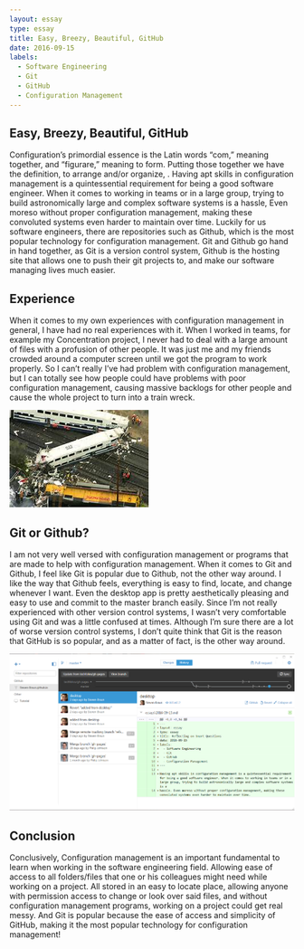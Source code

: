 ```yaml
---
layout: essay
type: essay
title: Easy, Breezy, Beautiful, GitHub
date: 2016-09-15
labels:
  - Software Engineering
  - Git
  - GitHub
  - Configuration Management
---
```

## Easy, Breezy, Beautiful, GitHub

Configuration’s primordial essence is the Latin words “com,” meaning together, and “figurare,” meaning to form. Putting those together we have the definition, to arrange and/or organize, . Having apt skills in configuration management is a quintessential requirement for being a good software engineer. When it comes to working in teams or in a large group, trying to build astronomically large and complex software systems is a hassle, Even moreso without proper configuration management, making these convoluted systems even harder to maintain over time. Luckily for us software engineers, there are repositories such as Github, which is the most popular technology for configuration management. Git and Github go hand in hand together, as Git is a version control system, Github is the hosting site that allows one to push their git projects to, and make our software managing lives much easier. 

## Experience

When it comes to my own experiences with configuration management in general, I have had no real experiences with it. When I worked in teams, for example my Concentration project, I never had to deal with a large amount of files with a profusion of other people. It was just me and my friends crowded around a computer screen until we got the program to work properly. So I can’t really I’ve had problem with configuration management, but I can totally see how people could have problems with poor configuration management, causing massive backlogs for other people and cause the whole project to turn into a train wreck. 

<img class="ui image" src="../images/train.jpg">

## Git or Github?

I am not very well versed with configuration management or programs that are made to help with configuration management. When it comes to Git and Github, I feel like Git is popular due to Github, not the other way around. I like the way that Github feels, everything is easy to find, locate, and change whenever I want. Even the desktop app is pretty aesthetically pleasing and easy to use and commit to the master branch easily. Since I’m not really experienced with other version control systems, I wasn’t very comfortable using Git and was a little confused at times. Although I’m sure there are a lot of worse version control systems, I don’t quite think that Git is the reason that GitHub is so popular, and as a matter of fact, is the other way around.

<img class="ui image" src="../images/github.png">

## Conclusion

Conclusively, Configuration management is an important fundamental to learn when working in the software engineering field. Allowing ease of access to all folders/files that one or his colleagues might need while working on a project. All stored in an easy to locate place, allowing anyone with permission access to change or look over said files, and without configuration management programs, working on a project could get real messy. And Git is popular because the ease of access and simplicity of GitHub, making it the most popular technology for configuration management!

